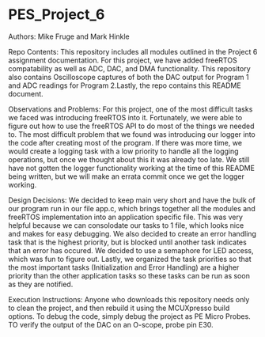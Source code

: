 # PES_Project_6
 
Authors: Mike Fruge and Mark Hinkle

Repo Contents: This repository includes all modules outlined in the Project 6 assignment documentation. For this project, we have added freeRTOS compatability as well as ADC, DAC, and DMA functionality. This repository also contains Oscilloscope captures of both the DAC output for Program 1 and ADC readings for Program 2.Lastly, the repo contains this README document.

Observations and Problems: For this project, one of the most difficult tasks we faced was introducing freeRTOS into it. Fortunately, we were able to figure out how to use the freeRTOS API to do most of the things we needed to. The most difficult problem that we found was introducing our logger into the code after creating most of the program. If there was more time, we would create a logging task with a low priority to handle all the logging operations, but once we thought about this it was already too late. We still have not gotten the logger functionality working at the time of this README being written, but we will make an errata commit once we get the logger working. 

Design Decisions: We decided to keep main very short and have the bulk of our program run in our file app.c, which brings together all the modules and freeRTOS implementation into an application specific file. This was very helpful because we can consolodate our tasks to 1 file, which looks nice and makes for easy debugging. We also decided to create an error handling task that is the highest priority, but is blocked until another task indicates that an error has occured. We decided to use a semaphore for LED access, which was fun to figure out. Lastly, we organized the task priorities so that the most important tasks (Initialization and Error Handling) are a higher priority than the other application tasks so these tasks can be run as soon as they are notified.

Execution Instructions: Anyone who downloads this repository needs only to clean the project, and then rebuild it using the MCUXpresso build options. To debug the code, simply debug the project as PE Micro Probes. TO verify the output of the DAC on an O-scope, probe pin E30.

